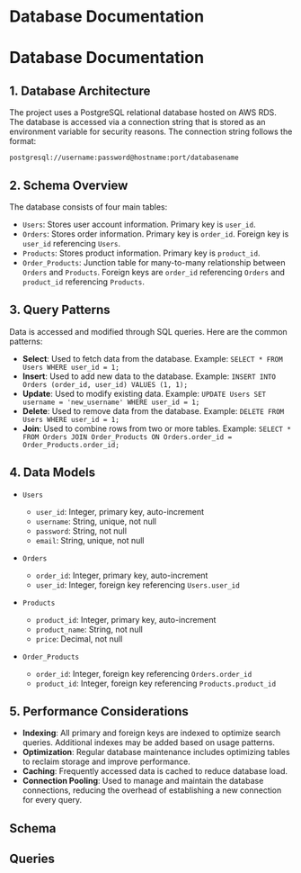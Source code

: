 # Database Documentation

# Database Documentation

## 1. Database Architecture

The project uses a PostgreSQL relational database hosted on AWS RDS. The database is accessed via a connection string that is stored as an environment variable for security reasons. The connection string follows the format:

```
postgresql://username:password@hostname:port/databasename
```

## 2. Schema Overview

The database consists of four main tables:

- `Users`: Stores user account information. Primary key is `user_id`.
- `Orders`: Stores order information. Primary key is `order_id`. Foreign key is `user_id` referencing `Users`.
- `Products`: Stores product information. Primary key is `product_id`.
- `Order_Products`: Junction table for many-to-many relationship between `Orders` and `Products`. Foreign keys are `order_id` referencing `Orders` and `product_id` referencing `Products`.

## 3. Query Patterns

Data is accessed and modified through SQL queries. Here are the common patterns:

- **Select**: Used to fetch data from the database. Example: `SELECT * FROM Users WHERE user_id = 1;`
- **Insert**: Used to add new data to the database. Example: `INSERT INTO Orders (order_id, user_id) VALUES (1, 1);`
- **Update**: Used to modify existing data. Example: `UPDATE Users SET username = 'new_username' WHERE user_id = 1;`
- **Delete**: Used to remove data from the database. Example: `DELETE FROM Users WHERE user_id = 1;`
- **Join**: Used to combine rows from two or more tables. Example: `SELECT * FROM Orders JOIN Order_Products ON Orders.order_id = Order_Products.order_id;`

## 4. Data Models

- `Users`
  - `user_id`: Integer, primary key, auto-increment
  - `username`: String, unique, not null
  - `password`: String, not null
  - `email`: String, unique, not null

- `Orders`
  - `order_id`: Integer, primary key, auto-increment
  - `user_id`: Integer, foreign key referencing `Users.user_id`

- `Products`
  - `product_id`: Integer, primary key, auto-increment
  - `product_name`: String, not null
  - `price`: Decimal, not null

- `Order_Products`
  - `order_id`: Integer, foreign key referencing `Orders.order_id`
  - `product_id`: Integer, foreign key referencing `Products.product_id`

## 5. Performance Considerations

- **Indexing**: All primary and foreign keys are indexed to optimize search queries. Additional indexes may be added based on usage patterns.
- **Optimization**: Regular database maintenance includes optimizing tables to reclaim storage and improve performance.
- **Caching**: Frequently accessed data is cached to reduce database load.
- **Connection Pooling**: Used to manage and maintain the database connections, reducing the overhead of establishing a new connection for every query.

## Schema



## Queries

